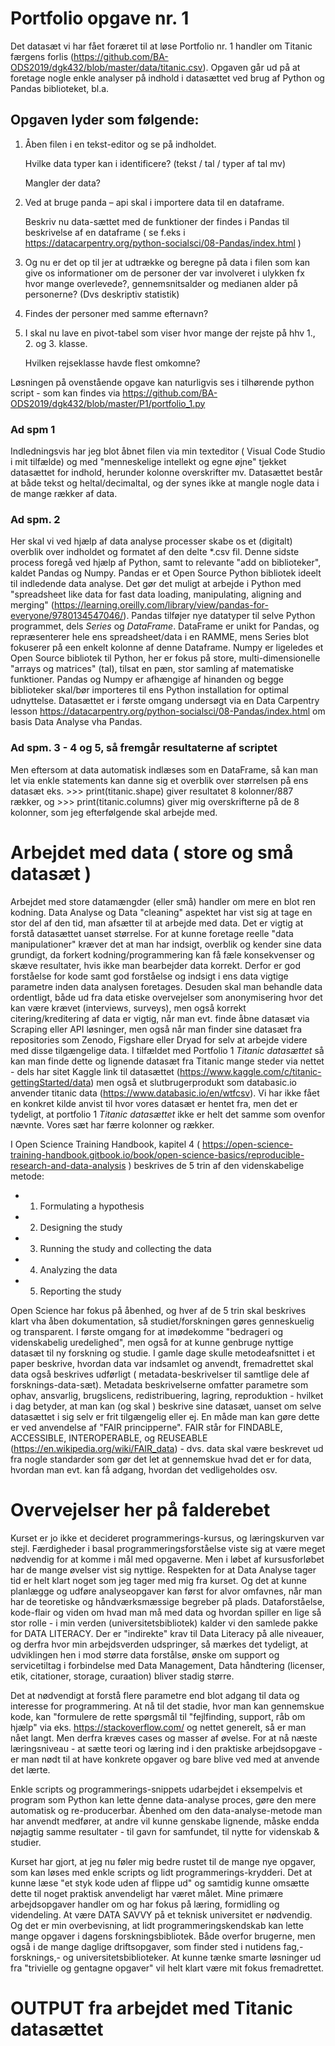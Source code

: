 # Portfolio opgave nr. 1

Det datasæt vi har fået foræret til at løse Portfolio nr. 1 handler om Titanic færgens forlis (https://github.com/BA-ODS2019/dgk432/blob/master/data/titanic.csv). 
Opgaven går ud på at foretage nogle enkle analyser på indhold i datasættet ved brug af Python og Pandas biblioteket, bl.a. 

## Opgaven lyder som følgende:
1. Åben filen i en tekst-editor og se på indholdet.

    Hvilke data typer kan i identificere? (tekst / tal / typer af tal mv)

   Mangler der data?
2. Ved at bruge panda – api skal i importere data til en dataframe.

    Beskriv nu data-sættet med de funktioner der findes i Pandas til beskrivelse af en
dataframe ( se f.eks i https://datacarpentry.org/python-socialsci/08-Pandas/index.html )

3. Og nu er det op til jer at udtrække og beregne på data i filen som kan give os informationer om de personer der var involveret i ulykken fx hvor mange overlevede?, gennemsnitsalder og medianen alder på personerne? (Dvs deskriptiv statistik)

4. Findes der personer med samme efternavn?

5. I skal nu lave en pivot-tabel som viser hvor mange der rejste på hhv 1., 2. og 3. klasse.  

    Hvilken rejseklasse havde flest omkomne?

Løsningen på ovenstående opgave kan naturligvis ses i tilhørende python script - som kan findes via https://github.com/BA-ODS2019/dgk432/blob/master/P1/portfolio_1.py 

### Ad spm 1
Indledningsvis har jeg blot åbnet filen via min texteditor ( Visual Code Studio i mit tilfælde) og med "menneskelige intellekt og egne øjne" tjekket datasættet for indhold, herunder kolonne overskrifter mv. Datasættet består at både tekst og heltal/decimaltal, og der synes ikke at mangle nogle data i de mange rækker af data. 

### Ad spm. 2
Her skal vi ved hjælp af data analyse processer skabe os et (digitalt) overblik over indholdet og formatet af den delte *.csv fil. 
Denne sidste process foregå ved hjælp af Python, samt to relevante "add on biblioteker", kaldet Pandas og Numpy. 
Pandas er et Open Source Python bibliotek ideelt til indledende data analyse. Det gør det muligt at arbejde i Python med "spreadsheet like data for fast data loading, manipulating, aligning and merging" (https://learning.oreilly.com/library/view/pandas-for-everyone/9780134547046/).
Pandas tilføjer nye datatyper til selve Python programmet, dels *Series* og *DataFrame*. DataFrame er unikt for Pandas, og repræsenterer hele ens spreadsheet/data i en RAMME, mens Series blot fokuserer på een enkelt kolonne af denne Dataframe.
Numpy er ligeledes et Open Source bibliotek til Python, her er fokus på store, multi-dimensionelle "arrays og matrices" (tal), tilsat en pæn, stor samling af matematiske funktioner. 
Pandas og Numpy er afhængige af hinanden og begge biblioteker skal/bør importeres til ens Python installation for optimal udnyttelse. 
Datasættet er i første omgang undersøgt via en Data Carpentry lesson https://datacarpentry.org/python-socialsci/08-Pandas/index.html om basis Data Analyse vha Pandas.

### Ad spm. 3 - 4 og 5, så fremgår resultaterne af scriptet 
Men eftersom at data automatisk indlæses som en DataFrame, så kan man let via enkle statements kan danne sig et overblik over størrelsen på ens datasæt eks. >>> print(titanic.shape) giver resultatet 8 kolonner/887 rækker, og >>> print(titanic.columns) giver mig overskrifterne på de 8 kolonner, som jeg efterfølgende skal arbejde med.

# Arbejdet med data ( store og små datasæt )  

Arbejdet med store datamængder (eller små) handler om mere en blot ren kodning. Data Analyse og Data "cleaning" aspektet har vist sig at tage en stor del af den tid, man afsætter til at arbejde med data. Det er vigtig at forstå datasættet uanset størrelse. For at kunne foretage reelle "data manipulationer" kræver det at man har indsigt, overblik og kender sine data grundigt, da forkert kodning/programmering kan få fæle konsekvenser og skæve resultater, hvis ikke man bearbejder data korrekt. Derfor er god forståelse for kode samt god forståelse og indsigt i ens data vigtige parametre inden data analysen foretages. 
Desuden skal man behandle data ordentligt,  både ud fra data etiske overvejelser som anonymisering hvor det kan være krævet (interviews, surveys), men også korrekt citering/kreditering af data er vigtig, når man evt. finde åbne datasæt via Scraping eller API løsninger, men også når man finder sine datasæt fra repositories som Zenodo, Figshare eller Dryad for selv at arbejde videre med disse tilgængelige data. 
I tilfældet med Portfolio 1 *Titanic datasættet* så kan man finde dette og lignende datasæt fra Titanic mange steder via nettet - dels har sitet Kaggle link til datasættet (https://www.kaggle.com/c/titanic-gettingStarted/data) men også et slutbrugerprodukt som databasic.io anvender titanic data (https://www.databasic.io/en/wtfcsv). Vi har ikke fået en konkret kilde anvist til hvor vores datasæt er hentet fra, men det er tydeligt, at portfolio 1 *Titanic datasættet* ikke er helt det samme som ovenfor nævnte. Vores sæt har færre kolonner og rækker.

I Open Science Training Handbook, kapitel 4 ( https://open-science-training-handbook.gitbook.io/book/open-science-basics/reproducible-research-and-data-analysis ) beskrives de 5 trin af den videnskabelige metode:

* 1. Formulating a hypothesis
* 2. Designing the study
* 3. Running the study and collecting the data
* 4. Analyzing the data
* 5. Reporting the study

Open Science har fokus på åbenhed, og hver af de 5 trin skal beskrives klart vha åben dokumentation, så studiet/forskningen gøres genneskuelig og transparent. I første omgang for at imødekomme "bedrageri og videnskabelig uredelighed", men også for at kunne genbruge nyttige datasæt til ny forskning og studie. 
I gamle dage skulle metodeafsnittet i et paper beskrive, hvordan data var indsamlet og anvendt, fremadrettet skal data også beskrives udførligt ( metadata-beskrivelser til samtlige dele af forsknings-data-sæt). Metadata beskrivelserne omfatter parametre som ophav, ansvarlig, brugslicens, redistribuering, lagring, reproduktion - hvilket i dag betyder, at man kan (og skal ) beskrive sine datasæt, uanset om selve datasættet i sig selv er frit tilgængelig eller ej. 
En måde man kan gøre dette er ved anvendelse af "FAIR principperne". FAIR står for 
FINDABLE, ACCESSIBLE, INTEROPERABLE, og REUSEABLE (https://en.wikipedia.org/wiki/FAIR_data) - dvs. data skal være beskrevet ud fra nogle standarder som gør det let at gennemskue hvad det er for data, hvordan man evt. kan få adgang, hvordan det vedligeholdes osv. 

# Overvejelser her på falderebet
Kurset er jo ikke et decideret programmerings-kursus, og læringskurven var stejl. Færdigheder i basal programmeringsforståelse viste sig at være meget nødvendig for at komme i mål med opgaverne. Men i løbet af kursusforløbet har de mange øvelser vist sig nyttige. Respekten for at Data Analyse tager tid er helt klart noget som jeg tager med mig fra kurset. Og det at kunne planlægge og udføre analyseopgaver kan først for alvor omfavnes, når man har de teoretiske og håndværksmæssige begreber på plads. Dataforståelse, kode-flair og viden om hvad man må med data og hvordan spiller en lige så stor rolle - i min verden (universitetsbibliotek) kalder vi den samlede pakke for DATA LITERACY. 
Der er "indirekte" krav til Data Literacy på alle niveauer, og derfra hvor min arbejdsverden udspringer, så mærkes det tydeligt, at udviklingen hen i mod større data forstålse, ønske om support og servicetiltag i forbindelse med Data Management, Data håndtering (licenser, etik, citationer, storage, curaation) bliver stadig større. 

Det at nødvendigt at forstå flere parametre end blot adgang til data og interesse for programmering. At nå til det stadie, hvor man kan gennemskue kode, kan "formulere de rette spørgsmål til "fejlfinding, support, råb om hjælp" via eks. https://stackoverflow.com/ og nettet generelt, så er man nået langt. Men derfra kræves cases og masser af øvelse.
For at nå næste læringsniveau - at sætte teori og læring ind i den praktiske arbejdsopgave - er man nødt til at have konkrete opgaver og bare blive ved med at anvende det lærte.

Enkle scripts og programmerings-snippets udarbejdet i eksempelvis et program som Python kan lette denne data-analyse proces, gøre den mere automatisk og re-producerbar. Åbenhed om den data-analyse-metode man har anvendt medfører, at andre vil kunne genskabe lignende, måske endda nøjagtig samme resultater - til gavn for samfundet, til nytte for videnskab & studier.

Kurset har gjort, at jeg nu føler mig bedre rustet til de mange nye opgaver, som kan løses med enkle scripts og lidt programmerings-krydderi.
Det at kunne læse "et styk kode uden af flippe ud" og samtidig kunne omsætte dette til noget praktisk anvendeligt har været målet. Mine primære arbejdsopgaver handler om og har fokus på læring, formidling og videndeling. At være DATA SAVVY på et teknisk universitet er nødvendig. Og det er min overbevisning, at lidt programmeringskendskab kan lette mange opgaver i dagens forskningsbibliotek. Både overfor brugerne, men også i de mange daglige driftsopgaver, som finder sted i nutidens fag,- forsknings,- og universitetsbiblioteker. 
At kunne tænke smarte løsninger ud fra "trivielle og gentagne opgaver" vil helt klart være mit fokus fremadrettet.

# OUTPUT fra arbejdet med Titanic datasættet 